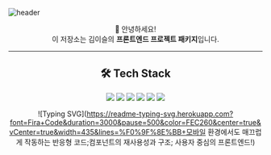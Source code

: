 <div>
  
  <!-- Header -->
  ![header](https://capsule-render.vercel.app/api?type=rect&color=gradient&height=100&section=header&text=Welcome%20to%20my%20GitHub!&fontSize=30&animation=fadeIn)

</div>

<div align="center">

🎨 안녕하세요!  
이 저장소는 김이슬의 **프론트엔드 프로젝트 패키지**입니다.  

---


<div>

  ## 🛠️ Tech Stack
<img src="https://img.shields.io/badge/JavaScript-323330?style=for-the-badge&logo=javascript&logoColor=F7DF1E"/>
<img src="https://img.shields.io/badge/HTML5-E34F26?style=for-the-badge&logo=html5&logoColor=white"/>
<img src="https://img.shields.io/badge/CSS3-1572B6?style=for-the-badge&logo=css3&logoColor=white"/>
<img src="https://img.shields.io/badge/React-20232A?style=for-the-badge&logo=react&logoColor=61DAFB"/>
<img src="https://img.shields.io/badge/Bootstrap-563D7C?style=for-the-badge&logo=bootstrap&logoColor=white"/>
<img src="	https://img.shields.io/badge/Adobe%20Photoshop-31A8FF?style=for-the-badge&logo=Adobe%20Photoshop&logoColor=black"/>

![Typing SVG](https://readme-typing-svg.herokuapp.com?font=Fira+Code&duration=3000&pause=500&color=FEC260&center=true&vCenter=true&width=435&lines=%F0%9F%8E%BB+모바일 환경에서도 매끄럽게 작동하는 반응형 코드;컴포넌트의 재사용성과 구조; 사용자 중심의 프론트엔드!)

</div>


<!--
**seul715/seul715** is a ✨ _special_ ✨ repository because its `README.md` (this file) appears on your GitHub profile.

Here are some ideas to get you started:

- 🔭 I’m currently working on ...
- 🌱 I’m currently learning ...
- 👯 I’m looking to collaborate on ...
- 🤔 I’m looking for help with ...
- 💬 Ask me about ...
- 📫 How to reach me: ...
- 😄 Pronouns: ...
- ⚡ Fun fact: ...
-->
